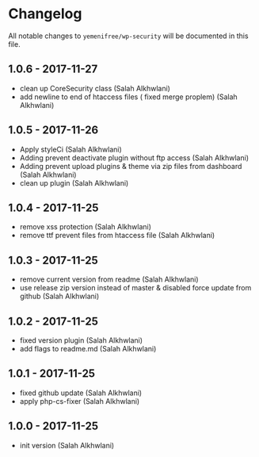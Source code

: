 # Changelog

All notable changes to `yemenifree/wp-security` will be documented in this file.

## 1.0.6 - 2017-11-27

 - clean up CoreSecurity class (Salah Alkhwlani)
 - add newline to end of htaccess files ( fixed merge proplem) (Salah Alkhwlani)

## 1.0.5 - 2017-11-26

  - Apply styleCi (Salah Alkhwlani)
  - Adding prevent deactivate plugin without ftp access (Salah Alkhwlani)
  - Adding prevent upload plugins & theme via zip files from dashboard (Salah Alkhwlani)
  - clean up plugin (Salah Alkhwlani)

## 1.0.4 - 2017-11-25

 - remove xss protection (Salah Alkhwlani)
 - remove ttf prevent files from htaccess file (Salah Alkhwlani)
 
## 1.0.3 - 2017-11-25

 - remove current version from readme (Salah Alkhwlani)
 - use release zip version instead of master & disabled force update from github (Salah Alkhwlani)

## 1.0.2 - 2017-11-25

 - fixed version plugin (Salah Alkhwlani)
 - add flags to readme.md (Salah Alkhwlani)
 
## 1.0.1 - 2017-11-25

 - fixed github update (Salah Alkhwlani)
 - apply php-cs-fixer (Salah Alkhwlani)

## 1.0.0 - 2017-11-25

 - init version (Salah Alkhwlani)
